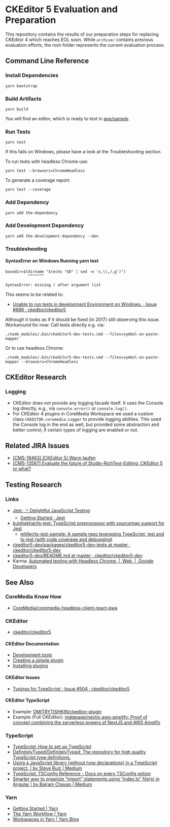 # CKEditor 5 Evaluation and Preparation

This repository contains the results of our preparation steps for
replacing CKEditor 4 which reaches EOL soon. While `archive/` contains
previous evaluation efforts, the root-folder represents the current
evaluation process.

## Command Line Reference

### Install Dependencies

```
yarn bootstrap
```

### Build Artifacts

```
yarn build
```

You will find an editor, which is ready to test in [app/sample](app/sample/index.html).

### Run Tests

```
yarn test
```

If this fails on Windows, please have a look at the Troubleshooting section.

To run tests with headless Chrome use:

```
yarn test --browsers=ChromeHeadless
```

To generate a coverage report:

```
yarn test --coverage
```

### Add Dependency

```text
yarn add the-dependency
```

### Add Development Dependency

```text
yarn add the-development-dependency --dev
```

### Troubleshooting

#### SyntaxError on Windows Running yarn test

```text
basedir=$(dirname "$(echo "$0" | sed -e 's,\\,/,g')")
          ^^^^^^^

SyntaxError: missing ) after argument list
```

This seems to be related to:

* [Unable to run tests in development Environment on Windows. · Issue #686 · ckeditor/ckeditor5](https://github.com/ckeditor/ckeditor5/issues/686)

Although it looks as if it should be fixed (in 2017) still observing this issue.
Workaround for now: Call tests directly e.g. via:

```
./node_modules/.bin/ckeditor5-dev-tests.cmd --files=symbol-on-paste-mapper
```

Or to use headless Chrome:

```text
./node_modules/.bin/ckeditor5-dev-tests.cmd --files=symbol-on-paste-mapper --browsers=ChromeHeadless
```

## CKEditor Research

### Logging

* CKEditor does not provide any logging facade itself. It uses the Console log
    directly, e.g., via `console.error()` or `console.log()`.
* For CKEditor 4 plugins in CoreMedia Workspace we used a custom class
    `CKEDITOR.coremedia.Logger` to provide logging abilities. This used
    the Console log in the end as well, but provided some abstraction and
    better control, if certain types of logging are enabled or not.

## Related JIRA Issues

* [\[CMS-18463\] \[CKEditor 5\] Warm laufen](https://jira.coremedia.com/browse/CMS-18463)
* [\[CMS-13587\] Evaluate the future of Studio-RichText-Editing: CKEditor 5 or what?](https://jira.coremedia.com/browse/CMS-13587)

## Testing Research

### Links

* [Jest · 🃏 Delightful JavaScript Testing](https://jestjs.io/)
    * [Getting Started · Jest](https://jestjs.io/docs/en/getting-started.html)
* [kulshekhar/ts-jest: TypeScript preprocessor with sourcemap support for Jest](https://github.com/kulshekhar/ts-jest)
    * [mtiller/ts-jest-sample: A sample repo leveraging TypeScript, jest and ts-jest (with code coverage and debugging)](https://github.com/mtiller/ts-jest-sample)
* [ckeditor5-dev/packages/ckeditor5-dev-tests at master · ckeditor/ckeditor5-dev](https://github.com/ckeditor/ckeditor5-dev/tree/master/packages/ckeditor5-dev-tests)
* [ckeditor5-dev/README.md at master · ckeditor/ckeditor5-dev](https://github.com/ckeditor/ckeditor5-dev/blob/master/packages/ckeditor5-dev-tests/bin/intellijkarmarunner/README.md)
* Karma: [Automated testing with Headless Chrome  |  Web  |  Google Developers](https://developers.google.com/web/updates/2017/06/headless-karma-mocha-chai)

## See Also

### CoreMedia Know How

* [CoreMedia/coremedia-headless-client-react-pwa](https://github.com/CoreMedia/coremedia-headless-client-react-pwa)

### CKEditor

* [ckeditor/ckeditor5](https://github.com/ckeditor/ckeditor5)

#### CKEditor Documentation

* [Development tools](https://ckeditor.com/docs/ckeditor5/latest/framework/guides/development-tools.html)
* [Creating a simple plugin](https://ckeditor.com/docs/ckeditor5/latest/framework/guides/creating-simple-plugin.html)
* [Installing plugins](https://ckeditor.com/docs/ckeditor5/latest/builds/guides/integration/installing-plugins.html)

#### CKEditor Issues

* [Typings for TypeScript · Issue #504 · ckeditor/ckeditor5](https://github.com/ckeditor/ckeditor5/issues/504)

#### CKEditor TypeScript

* Example: [DMITRYTISHKIN/ckeditor-plugin](https://github.com/DMITRYTISHKIN/ckeditor-plugin)
* Example (Full CKEditor): [matepapp/nextjs-aws-amplify: Proof of concept combining the serverless powers of NextJS and AWS Amplify](https://github.com/matepapp/nextjs-aws-amplify)

### TypeScript

* [TypeScript: How to set up TypeScript](https://www.typescriptlang.org/download)
* [DefinitelyTyped/DefinitelyTyped: The repository for high quality TypeScript type definitions.](https://github.com/DefinitelyTyped/DefinitelyTyped)
* [Using a JavaScript library (without type declarations) in a TypeScript project. | by Steve Ruiz | Medium](https://medium.com/@steveruiz/using-a-javascript-library-without-type-declarations-in-a-typescript-project-3643490015f3)
* [TypeScript: TSConfig Reference - Docs on every TSConfig option](https://www.typescriptlang.org/tsconfig)
* [Smarter way to organize “import” statements using “index.ts” file(s) in Angular | by Balram Chavan | Medium](https://medium.com/@balramchavan/smarter-way-to-organize-import-statements-using-index-ts-file-s-in-angular-c685e9d645b7)

### Yarn

* [Getting Started | Yarn](https://classic.yarnpkg.com/en/docs/getting-started/)
* [The Yarn Workflow | Yarn](https://classic.yarnpkg.com/en/docs/yarn-workflow)
* [Workspaces in Yarn | Yarn Blog](https://classic.yarnpkg.com/blog/2017/08/02/introducing-workspaces/)
